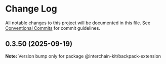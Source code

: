 # Change Log

All notable changes to this project will be documented in this file.
See [Conventional Commits](https://conventionalcommits.org) for commit guidelines.

## 0.3.50 (2025-09-19)

**Note:** Version bump only for package @interchain-kit/backpack-extension
